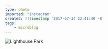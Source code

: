 ```yaml
---
type: photo
imported: "instagram"
created: !!timestamp '2017-07-14 22:41:49 -8'
tags:
    - microblog
---
```

![Lighthouse Park](/media/images/photos/2017/07/49aff1bb831019b5206443032ae83b4d.jpg)

